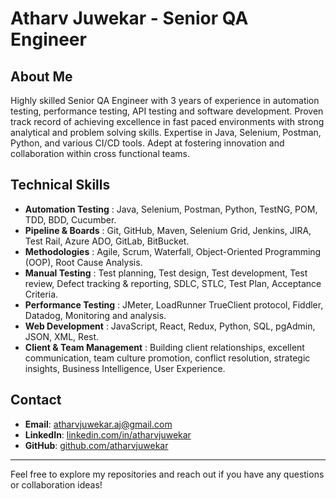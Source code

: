 # Atharv Juwekar - Senior QA Engineer

## About Me

Highly skilled Senior QA Engineer with 3 years of experience in automation testing, performance testing, API testing and software development. Proven track record of achieving excellence in fast paced environments with strong analytical and problem solving skills. Expertise in Java, Selenium, Postman, Python, and various CI/CD tools. Adept at fostering innovation and collaboration within cross functional teams.

## Technical Skills

- **Automation Testing** : Java, Selenium, Postman, Python, TestNG, POM, TDD, BDD, Cucumber.
- **Pipeline & Boards** : Git, GitHub, Maven, Selenium Grid, Jenkins, JIRA, Test Rail, Azure ADO, GitLab, BitBucket.
- **Methodologies** : Agile, Scrum, Waterfall, Object-Oriented Programming (OOP), Root Cause Analysis.
- **Manual Testing** : Test planning, Test design, Test development, Test review, Defect tracking & reporting, SDLC, STLC, Test Plan, Acceptance Criteria.
- **Performance Testing** : JMeter, LoadRunner TrueClient protocol, Fiddler, Datadog, Monitoring and analysis.
- **Web Development** : JavaScript, React, Redux, Python, SQL, pgAdmin, JSON, XML, Rest.
- **Client & Team Management** : Building client relationships, excellent communication, team culture promotion, conflict resolution, strategic insights, Business Intelligence, User Experience.


## Contact

- **Email**: atharvjuwekar.aj@gmail.com
- **LinkedIn**: [linkedin.com/in/atharvjuwekar](https://linkedin.com/in/atharvjuwekar)
- **GitHub**: [github.com/atharvjuwekar](https://github.com/atharvjuwekar)

---

Feel free to explore my repositories and reach out if you have any questions or collaboration ideas!
